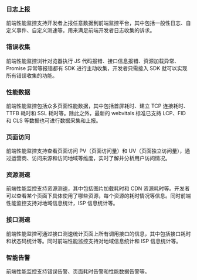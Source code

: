### 日志上报
前端性能监控支持开发者上报任意数据到前端监控平台，其中包括一般性日志、自定义事件、自定义测速等。用来满足前端开发者日志收集的诉求。

### 错误收集
前端性能监控浏针对览器执行 JS 代码报错、接口信息报错、资源加载异常、Promise 异常等报错都有 SDK 进行主动收集，开发者只需接入 SDK 就可以实现所有错误收集的功能。

### 性能数据
前端性能监控包括众多页面性能数据，其中包括首屏耗时、建立 TCP 连接耗时、TTFB 耗时和 SSL 耗时等。除此之外，最新的 webvitals 标准已支持 LCP、FID 和 CLS 等数据也可进行数据采集和上报。

### 页面访问
前端性能监控支持查看页面访问 PV（页面访问量）和 UV（页面独立访问量），通过运营商、访问来源和访问地域等维度，实时了解并分析用户访问情况。

### 资源测速
前端性能监控支持资源测速，其中包括图片加载耗时和 CDN 资源耗时等。开发者可以查看某个页面下具体使用了哪些资源，每个资源的耗时情况等信息。同时前端性能监控支持对地域信息统计，ISP 信息统计等。

### 接口测速
前端性能监控可通过接口测速统计页面上所有调用接口的信息，其中包括接口耗时和状态码统计等。同时前端性能监控支持对地域信息统计和 ISP 信息统计等。

### 智能告警
前端性能监控支持错误告警、页面耗时告警和性能数据告警等。
